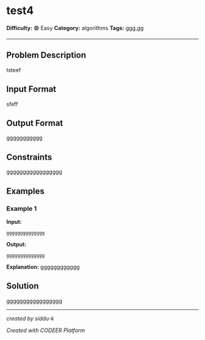 # test4

**Difficulty:** 🟢 Easy
**Category:** algorithms
**Tags:** ggg,gg

---

## Problem Description

tsteef

## Input Format

sfeff

## Output Format

ggggggggggg

## Constraints

ggggggggggggggggg

## Examples

### Example 1

**Input:**
```
gggggggggggggg
```

**Output:**
```
gggggggggggggg
```

**Explanation:** gggggggggggg

## Solution

ggggggggggggggggg

---

*created by siddu-k*

*Created with CODEER Platform*
